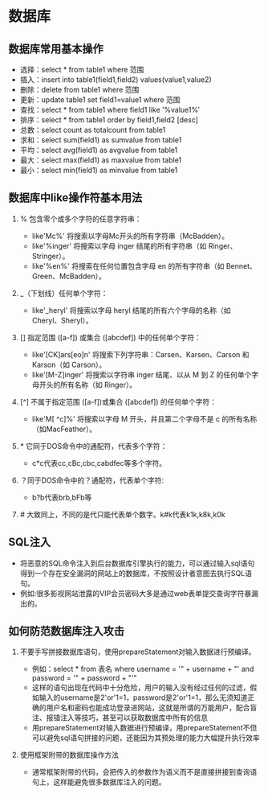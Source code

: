 # 数据库

## 数据库常用基本操作

- 选择：select * from table1 where 范围
- 插入：insert into table1(field1,field2) values(value1,value2)
- 删除：delete from table1 where 范围
- 更新：update table1 set field1=value1 where 范围
- 查找：select * from table1 where field1 like ’%value1%’ 
- 排序：select * from table1 order by field1,field2 [desc]
- 总数：select count as totalcount from table1
- 求和：select sum(field1) as sumvalue from table1
- 平均：select avg(field1) as avgvalue from table1
- 最大：select max(field1) as maxvalue from table1
- 最小：select min(field1) as minvalue from table1

## 数据库中like操作符基本用法

1. % 包含零个或多个字符的任意字符串：
   - like'Mc%' 将搜索以字母Mc开头的所有字符串（McBadden）。
   - like'%inger' 将搜索以字母 inger 结尾的所有字符串（如 Ringer、Stringer）。
   - like'%en%' 将搜索在任何位置包含字母 en 的所有字符串（如 Bennet、Green、McBadden）。

2. _（下划线）任何单个字符：
   - like'_heryl' 将搜索以字母 heryl 结尾的所有六个字母的名称（如 Cheryl、Sheryl）。

3. [] 指定范围 ([a-f]) 或集合 ([abcdef]) 中的任何单个字符： 
   - like'[CK]ars[eo]n' 将搜索下列字符串：Carsen、Karsen、Carson 和 Karson（如 Carson）。
   - like'[M-Z]inger' 将搜索以字符串 inger 结尾、以从 M 到 Z 的任何单个字母开头的所有名称（如 Ringer）。

4. [^] 不属于指定范围 ([a-f])或集合 ([abcdef]) 的任何单个字符：
   - like'M[ ^c]%' 将搜索以字母 M 开头，并且第二个字母不是 c 的所有名称（如MacFeather）。

5. \* 它同于DOS命令中的通配符，代表多个字符：
   - c*c代表cc,cBc,cbc,cabdfec等多个字符。

6. ？同于DOS命令中的？通配符，代表单个字符:
   - b?b代表brb,bFb等

7. \# 大致同上，不同的是代只能代表单个数字。k#k代表k1k,k8k,k0k 

## SQL注入

- 将恶意的SQL命令注入到后台数据库引擎执行的能力，可以通过输入sql语句得到一个存在安全漏洞的网站上的数据库，不按照设计者意图去执行SQL语句。
- 例如:很多影视网站泄露的VIP会员密码大多是通过web表单提交查询字符暴漏出的。

## 如何防范数据库注入攻击

1. 不要手写拼接数据库语句，使用prepareStatement对输入数据进行预编译。

   - 例如：select * from 表名 where username = '" + username +      "' and password = '" + password + "'"
   - 这样的语句出现在代码中十分危险，用户的输入没有经过任何的过滤，假如输入的username是2'or'1=1，password是2'or'1=1，那么无须知道正确的用户名和密码也能成功登录进网站，这就是所谓的万能用户，配合盲注、报错注入等技巧，甚至可以获取数据库中所有的信息
   - 用prepareStatement对输入数据进行预编译，用prepareStatement不但可以避免sql语句拼接的问题，还能因为其预处理的能力大幅提升执行效率

3. 使用框架附带的数据库操作方法

   - 通常框架附带的代码，会把传入的参数作为语义而不是直接拼接到查询语句上，这样能避免很多数据库注入的问题。
